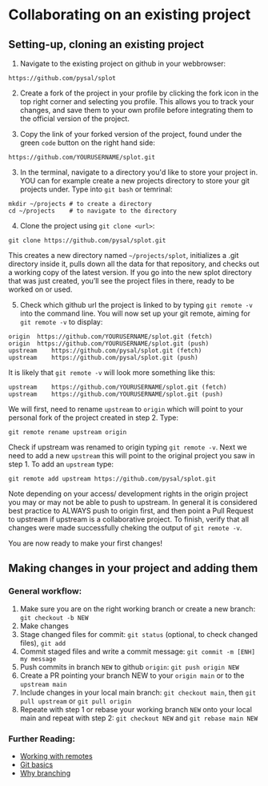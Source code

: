 # Collaborating on an existing project

## Setting-up, cloning an existing project

1. Navigate to the existing project on github in your webbrowser:

```
https://github.com/pysal/splot
```

2. Create a fork of the project in your profile by clicking the fork icon in the top right corner and selecting you profile. This allows you to track your changes, and save them to your own profile before integrating them to the official version of the project.


2. Copy the link of your forked version of the project, found under the green `code` button on the right hand side:

``` 
https://github.com/YOURUSERNAME/splot.git 
```


3. In the terminal, navigate to a directory you'd like to store your project in. YOU can for example create a new projects directory to store your git projects under. Type into `git bash` or temrinal:

``` 
mkdir ~/projects # to create a directory
cd ~/projects    # to navigate to the directory
```


4. Clone the project using `git clone <url>`:

``` 
git clone https://github.com/pysal/splot.git
```

This creates a new directory named `~/projects/splot`, initializes a .git directory inside it, pulls down all the data for that repository, and checks out a working copy of the latest version. If you go into the new splot directory that was just created, you’ll see the project files in there, ready to be worked on or used.


5. Check which github url the project is linked to by typing `git remote -v` into the command line. You will now set up your git remote, aiming for `git remote -v` to display:

```
origin	https://github.com/YOURUSERNAME/splot.git (fetch)
origin	https://github.com/YOURUSERNAME/splot.git (push)
upstream	https://github.com/pysal/splot.git (fetch)
upstream	https://github.com/pysal/splot.git (push)
```

It is likely that `git remote -v` will look more something like this:

```
upstream	https://github.com/YOURUSERNAME/splot.git (fetch)
upstream	https://github.com/YOURUSERNAME/splot.git (push)
```

We will first, need to rename `upstream` to `origin` which will point to your personal fork of the project created in step 2. Type:

```
git remote rename upstream origin
```

Check if upstream was renamed to origin typing `git remote -v`. Next we need to add a new `upstream` this will point to the original project you saw in step 1. To add an `upstream` type:

```
git remote add upstream https://github.com/pysal/splot.git
```

Note depending on your access/ development rights in the origin project you may or may not be able to push to upstream. In general it is considered best practice to ALWAYS push to origin first, and then point a Pull Request to upstream if upstream is a collaborative project. To finish, verify that all changes were made successfully cheking the output of `git remote -v`.

You are now ready to make your first changes!



## Making changes in your project and adding them

### General workflow:

1. Make sure you are on the right working branch or create a new branch: `git checkout -b NEW`
2. Make changes
3. Stage changed files for commit: `git status` (optional, to check changed files), `git add`
4. Commit staged files and write a commit message: `git commit -m [ENH] my message`
5. Push commits in branch `NEW` to github `origin`: `git push origin NEW`
6. Create a PR pointing your branch NEW to your `origin main` or to the `upstream main`
7. Include changes in your local main branch: `git checkout main`, then `git pull upstream` or `git pull origin`
8. Repeate with step 1 or rebase your working branch `NEW` onto your local main and repeat with step 2: `git checkout NEW` and `git rebase main NEW`

### Further Reading:

* [Working with remotes](https://git-scm.com/book/en/v2/Git-Basics-Recording-Changes-to-the-Repository)
* [Git basics](https://git-scm.com/book/en/v2/Git-Basics-Recording-Changes-to-the-Repository)
* [Why branching](https://git-scm.com/book/tr/v2/Git-Branching-Branching-Workflows)
